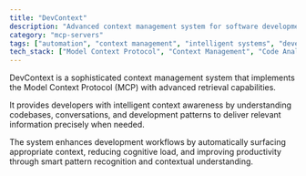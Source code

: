 ```yaml
---
title: "DevContext"
description: "Advanced context management system for software development with intelligent codebase awareness and pattern recognition."
category: "mcp-servers"
tags: ["automation", "context management", "intelligent systems", "development productivity", "pattern recognition"]
tech_stack: ["Model Context Protocol", "Context Management", "Code Analysis", "Development Workflows", "Intelligent Context Awareness"]
---
```


DevContext is a sophisticated context management system that implements the Model Context Protocol (MCP) with advanced retrieval capabilities. 

It provides developers with intelligent context awareness by understanding codebases, conversations, and development patterns to deliver relevant information precisely when needed. 

The system enhances development workflows by automatically surfacing appropriate context, reducing cognitive load, and improving productivity through smart pattern recognition and contextual understanding.